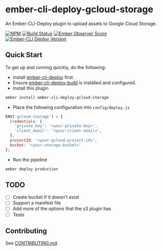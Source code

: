 # ember-cli-deploy-gcloud-storage

An Ember-CLI-Deploy plugin to upload assets to Google Cloud Storage.

[![NPM][npm-badge-img]][npm-badge-link]
[![Build Status][travis-badge]][travis-badge-url]
[![Ember Observer Score][ember-observer-badge]][ember-observer-url]
[![Ember-CLI Deploy Version][ember-cli-deploy-badge]][ember-cli-deploy-url]

## Quick Start

To get up and running quickly, do the following:

- Install [ember-cli-deploy] first.
- Ensure [ember-cli-deploy-build] is installed and configured.
- Install this plugin

```bash
ember install ember-cli-deploy-gcloud-storage
```

- Place the following configuration into `config/deploy.js`

```javascript
ENV['gcloud-storage'] = {
  credentials: {
    'private_key': '<your-private-key>',
    'client_email': '<your-client-email>',
  },
  projectId: '<your-gcloud-project-id>',
  bucket: '<your-storage-bucket>'
};
```

- Run the pipeline

```bash
ember deploy production
```

## TODO

- [ ] Create bucket if it doesn't exist
- [ ] Support a manifest file
- [ ] Add more of the options that the s3 plugin has
- [ ] Tests

## Contributing

See [CONTRIBUTING.md].


[npm-badge-img]: https://badge.fury.io/js/ember-cli-deploy-gcloud-storage.svg
[npm-badge-link]: http://badge.fury.io/js/ember-cli-deploy-gcloud-storage
[travis-badge]: https://travis-ci.org/knownasilya/ember-cli-deploy-gcloud-storage.svg
[travis-badge-url]: https://travis-ci.org/knownasilya/ember-cli-deploy-gcloud-storage
[ember-observer-badge]: http://emberobserver.com/badges/ember-cli-deploy-gcloud-storage.svg
[ember-observer-url]: http://emberobserver.com/addons/ember-cli-deploy-gcloud-storage
[ember-cli-deploy-badge]: https://ember-cli-deploy.github.io/ember-cli-deploy-version-badges/plugins/ember-cli-deploy-gcloud-storage.svg
[ember-cli-deploy-url]: http://ember-cli-deploy.github.io/ember-cli-deploy-version-badges/
[ember-cli-deploy]: https://github.com/ember-cli-deploy/ember-cli-deploy
[ember-cli-deploy-build]: https://github.com/ember-cli-deploy/ember-cli-deploy-build
[CONTRIBUTING.md]: CONTRIBUTING.md
